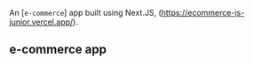 An [`e-commerce`] app built using Next.JS, (https://ecommerce-js-junior.vercel.app/).
## e-commerce app